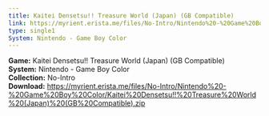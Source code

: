 ```yaml
---
title: Kaitei Densetsu!! Treasure World (Japan) (GB Compatible)
link: https://myrient.erista.me/files/No-Intro/Nintendo%20-%20Game%20Boy%20Color/Kaitei%20Densetsu!!%20Treasure%20World%20(Japan)%20(GB%20Compatible).zip
type: single1
System: Nintendo - Game Boy Color
---
```

<b>Game:</b> Kaitei Densetsu!! Treasure World (Japan) (GB Compatible)<br>
<b>System:</b> Nintendo - Game Boy Color<br>
<b>Collection:</b> No-Intro<br>
<b>Download:</b> https://myrient.erista.me/files/No-Intro/Nintendo%20-%20Game%20Boy%20Color/Kaitei%20Densetsu!!%20Treasure%20World%20(Japan)%20(GB%20Compatible).zip